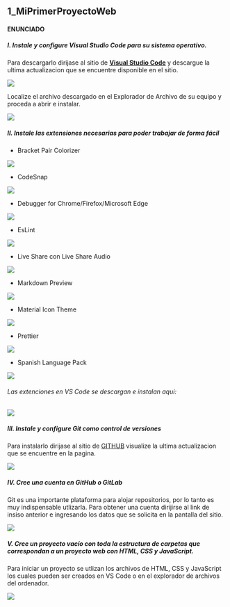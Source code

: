 ## 1_MiPrimerProyectoWeb

#### ENUNCIADO 
##### I. Instale y configure Visual Studio Code para su sistema operativo.

Para descargarlo dirijase al sitio de **[Visual Studio Code](https://code.visualstudio.com/)** y descargue la ultima actualizacion que se encuentre disponible en el sitio.

![](Resources/VSCode.PNG)

Localize el archivo descargado en el Explorador de Archivo de su equipo y proceda a abrir e instalar.

![](Resources/VSCode2.PNG)

##### II. Instale las extensiones necesarias para poder trabajar de forma fácil

* Bracket Pair Colorizer

![](Resources/1.PNG)

* CodeSnap

![](Resources/2.PNG)

* Debugger for Chrome/Firefox/Microsoft Edge

![](Resources/3.PNG)

* EsLint

![](Resources/4.PNG)

* Live Share con Live Share Audio

![](Resources/5.PNG)

* Markdown Preview

![](Resources/6.PNG)

* Material Icon Theme

![](Resources/7.PNG)

* Prettier

![](Resources/8.PNG)

* Spanish Language Pack 

![](Resources/9.PNG)

###### Las extenciones en VS Code se descargan e instalan aqui:

![](Resources/10.png)

##### III. Instale y configure Git como control de versiones 

Para instalarlo dirijase al sitio de [GITHUB](https://git-scm.com/) visualize la ultima actualizacion que se encuentre en la pagina.

![](Resources/11.PNG)

##### IV. Cree una cuenta en GitHub o GitLab

Git es una importante plataforma para alojar repositorios, por lo tanto es muy indispensable utlizarla. Para obtener una cuenta dirijirse al link de insiso anterior e ingresando los datos que se solicita en la pantalla del sitio.

![](Resources/12.PNG)

##### V. Cree un proyecto vacío con toda la estructura de carpetas que correspondan a un proyecto web con HTML, CSS y JavaScript. 

Para iniciar un proyecto se utlizan los archivos de HTML, CSS y JavaScript los cuales pueden ser creados en VS Code o en el explorador de archivos del ordenador.

![](Resources/14.PNG)
